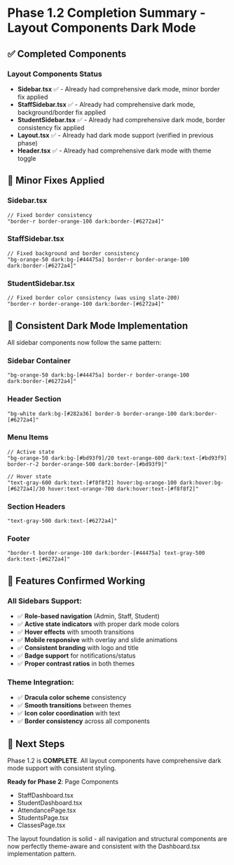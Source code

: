 # Phase 1.2 Completion Summary - Layout Components Dark Mode

## ✅ Completed Components

### Layout Components Status
- **Sidebar.tsx** ✅ - Already had comprehensive dark mode, minor border fix applied
- **StaffSidebar.tsx** ✅ - Already had comprehensive dark mode, background/border fix applied  
- **StudentSidebar.tsx** ✅ - Already had comprehensive dark mode, border consistency fix applied
- **Layout.tsx** ✅ - Already had dark mode support (verified in previous phase)
- **Header.tsx** ✅ - Already had comprehensive dark mode with theme toggle

## 🔧 Minor Fixes Applied

### Sidebar.tsx
```tsx
// Fixed border consistency
"border-r border-orange-100 dark:border-[#6272a4]"
```

### StaffSidebar.tsx  
```tsx
// Fixed background and border consistency
"bg-orange-50 dark:bg-[#44475a] border-r border-orange-100 dark:border-[#6272a4]"
```

### StudentSidebar.tsx
```tsx
// Fixed border color consistency (was using slate-200)
"border-r border-orange-100 dark:border-[#6272a4]"
```

## 🎨 Consistent Dark Mode Implementation

All sidebar components now follow the same pattern:

### Sidebar Container
```tsx
"bg-orange-50 dark:bg-[#44475a] border-r border-orange-100 dark:border-[#6272a4]"
```

### Header Section
```tsx
"bg-white dark:bg-[#282a36] border-b border-orange-100 dark:border-[#6272a4]"
```

### Menu Items
```tsx
// Active state
"bg-orange-50 dark:bg-[#bd93f9]/20 text-orange-600 dark:text-[#bd93f9] border-r-2 border-orange-500 dark:border-[#bd93f9]"

// Hover state  
"text-gray-600 dark:text-[#f8f8f2] hover:bg-orange-100 dark:hover:bg-[#6272a4]/30 hover:text-orange-700 dark:hover:text-[#f8f8f2]"
```

### Section Headers
```tsx
"text-gray-500 dark:text-[#6272a4]"
```

### Footer
```tsx
"border-t border-orange-100 dark:border-[#44475a] text-gray-500 dark:text-[#6272a4]"
```

## 🚀 Features Confirmed Working

### All Sidebars Support:
- ✅ **Role-based navigation** (Admin, Staff, Student)
- ✅ **Active state indicators** with proper dark mode colors
- ✅ **Hover effects** with smooth transitions
- ✅ **Mobile responsive** with overlay and slide animations
- ✅ **Consistent branding** with logo and title
- ✅ **Badge support** for notifications/status
- ✅ **Proper contrast ratios** in both themes

### Theme Integration:
- ✅ **Dracula color scheme** consistency
- ✅ **Smooth transitions** between themes
- ✅ **Icon color coordination** with text
- ✅ **Border consistency** across all components

## 🎯 Next Steps

Phase 1.2 is **COMPLETE**. All layout components have comprehensive dark mode support with consistent styling.

**Ready for Phase 2**: Page Components
- StaffDashboard.tsx
- StudentDashboard.tsx  
- AttendancePage.tsx
- StudentsPage.tsx
- ClassesPage.tsx

The layout foundation is solid - all navigation and structural components are now perfectly theme-aware and consistent with the Dashboard.tsx implementation pattern.